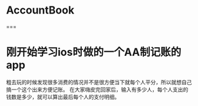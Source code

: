 # AccountBook
===
# 刚开始学习ios时做的一个AA制记账的app 
 
粗去玩的时候发现很多消费的情况并不是很方便当下就每个人平分，所以就想自己搞一个这个出来方便记账。
在大家嗨皮完回家后，输入有多少人，每个人支出的钱数是多少，就可以算出最后每个人的支付明细。

